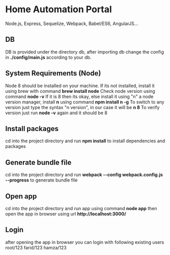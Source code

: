 # Home Automation Portal
Node.js, Express, Sequelize, Webpack, Babel/ES6, AngularJS...

## DB
DB is provided under the directory db, after importing db change the config in **./config/main.js** according to your db.

## System Requirements (Node)
Node 8 should be installed on your machine.
If its not installed, install it using brew with command **brew install node**
Check node version using command **node -v**
If it is 8 then its okay, else install it using "n" a node version manager, install **n** using command **npm install n -g**
To switch to any version just type the syntax "n version", in our case it will be **n 8**
To verify version just run **node -v** again and it should be 8

## Install packages
cd into the project directory and run **npm install** to install dependencies and packages

## Generate bundle file
cd into the project directory and run **webpack --config webpack.config.js --progress** to generate bundle file

## Open app
cd into the project directory and run app using command **node app** 
then open the app in browser using url **http://localhost:3000/**

## Login
after opening the app in browser you can login with following existing users
root/123
farid/123
hamza/123